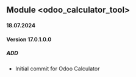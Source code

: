 ## Module <odoo_calculator_tool>

#### 18.07.2024
#### Version 17.0.1.0.0
##### ADD
- Initial commit for Odoo Calculator
